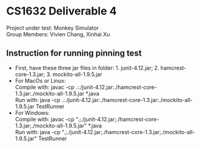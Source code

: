 # CS1632 Deliverable 4
Project under test: Monkey Simulator<br>
Group Members: Vivien Chang, Xinhai Xu

## Instruction for running pinning test
- First, have these three jar files in folder:  1. junit-4.12.jar; 2. hamcrest-core-1.3.jar; 3. mockito-all-1.9.5.jar
- For MacOs or Linux: </br>Compile with: javac -cp .:./junit-4.12.jar:./hamcrest-core-1.3.jar:./mockito-all-1.9.5.jar *.java</br>Run with: java -cp .:./junit-4.12.jar:./hamcrest-core-1.3.jar:./mockito-all-1.9.5.jar TestRunner
- For Windows: </br>Compile with: javac -cp ".;./junit-4.12.jar;./hamcrest-core-1.3.jar;./mockito-all-1.9.5.jar" *.java</br>Run with: java -cp ".;./junit-4.12.jar;./hamcrest-core-1.3.jar;./mockito-all-1.9.5.jar" TestRunner
